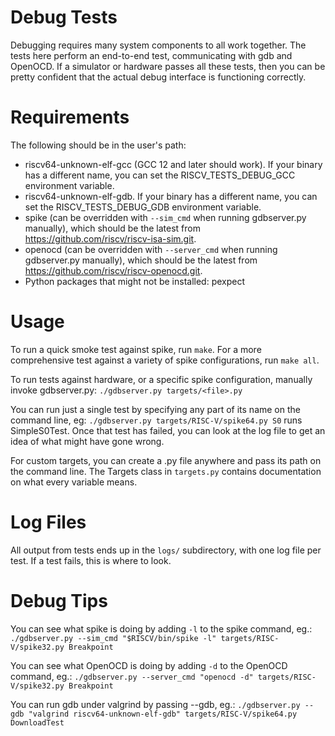 Debug Tests
===========

Debugging requires many system components to all work together. The tests here
perform an end-to-end test, communicating with gdb and OpenOCD.
If a simulator or hardware passes all these tests, then you can be pretty
confident that the actual debug interface is functioning correctly.

Requirements
============
The following should be in the user's path:
* riscv64-unknown-elf-gcc (GCC 12 and later should work). If your binary has a
  different name, you can set the RISCV_TESTS_DEBUG_GCC environment variable.
* riscv64-unknown-elf-gdb. If your binary has a
  different name, you can set the RISCV_TESTS_DEBUG_GDB environment variable.
* spike (can be overridden with `--sim_cmd` when running gdbserver.py
  manually), which should be the latest from
  https://github.com/riscv/riscv-isa-sim.git.
* openocd (can be overridden with `--server_cmd` when running gdbserver.py
  manually), which should be the latest from
  https://github.com/riscv/riscv-openocd.git.
* Python packages that might not be installed: pexpect

Usage
=====
To run a quick smoke test against spike, run `make`. For a more comprehensive
test against a variety of spike configurations, run `make all`.

To run tests against hardware, or a specific spike configuration, manually
invoke gdbserver.py: `./gdbserver.py targets/<file>.py`

You can run just a single test by specifying any part of its name on the
command line, eg: `./gdbserver.py targets/RISC-V/spike64.py S0` runs
SimpleS0Test.  Once that test has failed, you can look at the log file to get
an idea of what might have gone wrong.

For custom targets, you can create a .py file anywhere and pass its path on the
command line. The Targets class in `targets.py` contains documentation on what
every variable means.

Log Files
=========

All output from tests ends up in the `logs/` subdirectory, with one log file
per test. If a test fails, this is where to look.

Debug Tips
==========

You can see what spike is doing by adding `-l` to the spike command, eg.:
`./gdbserver.py --sim_cmd "$RISCV/bin/spike -l" targets/RISC-V/spike32.py Breakpoint`

You can see what OpenOCD is doing by adding `-d` to the OpenOCD command, eg.:
`./gdbserver.py --server_cmd "openocd -d" targets/RISC-V/spike32.py Breakpoint`

You can run gdb under valgrind by passing --gdb, eg.: `./gdbserver.py
--gdb "valgrind riscv64-unknown-elf-gdb" targets/RISC-V/spike64.py
DownloadTest`
